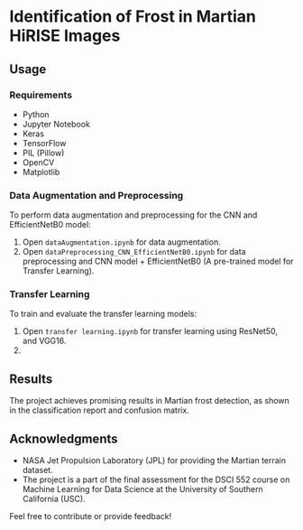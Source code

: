 # Identification of Frost in Martian HiRISE Images
## Usage

### Requirements

- Python
- Jupyter Notebook
- Keras
- TensorFlow
- PIL (Pillow)
- OpenCV
- Matplotlib

### Data Augmentation and Preprocessing

To perform data augmentation and preprocessing for the CNN and EfficientNetB0 model:

1. Open `dataAugmentation.ipynb` for data augmentation.
2. Open `dataPreprocessing_CNN_EfficientNetB0.ipynb` for data preprocessing and CNN model + EfficientNetB0 (A pre-trained model for Transfer Learning).

### Transfer Learning

To train and evaluate the transfer learning models:

1. Open `transfer learning.ipynb` for transfer learning using ResNet50, and VGG16.
2. 

## Results

The project achieves promising results in Martian frost detection, as shown in the classification report and confusion matrix.

## Acknowledgments

- NASA Jet Propulsion Laboratory (JPL) for providing the Martian terrain dataset.
- The project is a part of the final assessment for the DSCI 552 course on Machine Learning for Data Science at the University of Southern California (USC).
  
Feel free to contribute or provide feedback!
